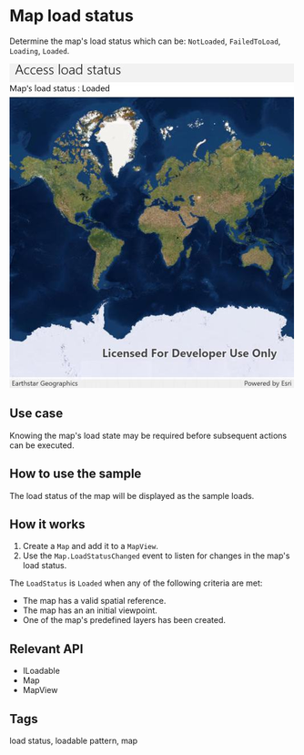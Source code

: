 # Map load status

Determine the map's load status which can be: `NotLoaded`, `FailedToLoad`, `Loading`, `Loaded`.

![screenshot](AccessLoadStatus.jpg)

## Use case

Knowing the map's load state may be required before subsequent actions can be executed.

## How to use the sample

The load status of the map will be displayed as the sample loads.

## How it works

1. Create a `Map` and add it to a `MapView`.
2. Use the `Map.LoadStatusChanged` event to listen for changes in the map's load status.

The `LoadStatus` is `Loaded` when any of the following criteria are met:

* The map has a valid spatial reference.
* The map has an an initial viewpoint.
* One of the map's predefined layers has been created.

## Relevant API

* ILoadable
* Map
* MapView

## Tags

load status, loadable pattern, map

